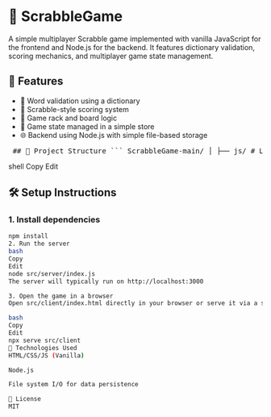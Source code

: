 # 🧩 ScrabbleGame

A simple multiplayer Scrabble game implemented with vanilla JavaScript for the frontend and Node.js for the backend. It features dictionary validation, scoring mechanics, and multiplayer game state management.

## 🚀 Features

- 📝 Word validation using a dictionary  
- 🎯 Scrabble-style scoring system  
- 🎲 Game rack and board logic  
- 🧠 Game state managed in a simple store  
- 🌐 Backend using Node.js with simple file-based storage  

<pre lang="markdown"> ## 📁 Project Structure ``` ScrabbleGame-main/ │ ├── js/ # Legacy script (e.g. submit.js) ├── node_modules/ # Node.js dependencies ├── src/ │ ├── client/ # All frontend logic │ │ ├── index.html # Main HTML file │ │ ├── main.css # Styling │ │ ├── main.js # Entry point for JS │ │ ├── game.js # Board and game logic │ │ ├── rack.js # Tile rack logic │ │ ├── scoring.js # Score calculation │ │ ├── dictionary.* # Word list and lookup logic │ │ └── ... # Other utilities │ └── server/ │ ├── index.js # Main server file │ └── database.js # Simple file/database I/O │ ├── package.json # Project metadata and dependencies └── package-lock.json # Exact dependency versions ``` </pre>

shell
Copy
Edit

## 🛠️ Setup Instructions

### 1. Install dependencies

```bash
npm install
2. Run the server
bash
Copy
Edit
node src/server/index.js
The server will typically run on http://localhost:3000

3. Open the game in a browser
Open src/client/index.html directly in your browser or serve it via a static file server like:

bash
Copy
Edit
npx serve src/client
🧪 Technologies Used
HTML/CSS/JS (Vanilla)

Node.js

File system I/O for data persistence

📜 License
MIT
